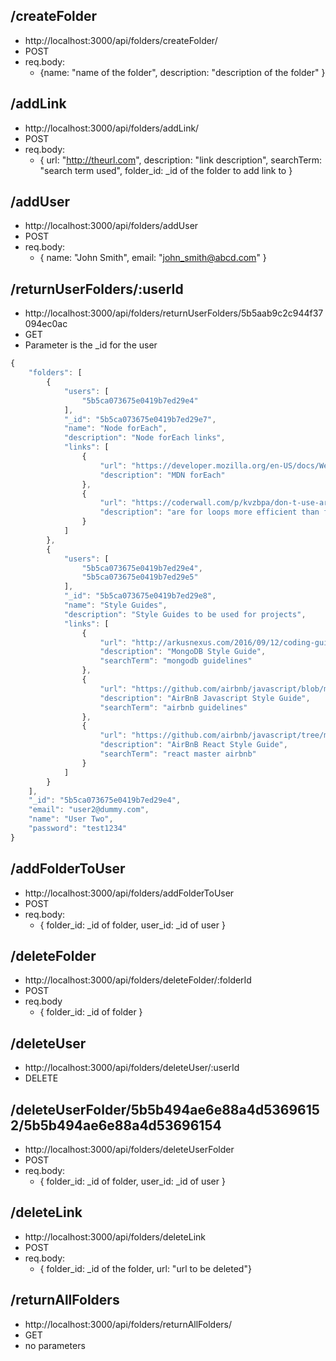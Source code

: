 ## /createFolder

* http://localhost:3000/api/folders/createFolder/
* POST
* req.body:
    * {name: "name of the folder", description: "description of the folder" }

## /addLink

* http://localhost:3000/api/folders/addLink/
* POST
* req.body:
    * { url: "http://theurl.com", description: "link description", searchTerm: "search term used", folder_id: _id of the folder to add link to }

## /addUser

* http://localhost:3000/api/folders/addUser
* POST
* req.body:
    * { name: "John Smith", email: "john_smith@abcd.com" }

## /returnUserFolders/:userId

* http://localhost:3000/api/folders/returnUserFolders/5b5aab9c2c944f37094ec0ac
* GET
* Parameter is the _id for the user
```javascript
{
    "folders": [
        {
            "users": [
                "5b5ca073675e0419b7ed29e4"
            ],
            "_id": "5b5ca073675e0419b7ed29e7",
            "name": "Node forEach",
            "description": "Node forEach links",
            "links": [
                {
                    "url": "https://developer.mozilla.org/en-US/docs/Web/JavaScript/Reference/Global_Objects/Array/forEach",
                    "description": "MDN forEach"
                },
                {
                    "url": "https://coderwall.com/p/kvzbpa/don-t-use-array-foreach-use-for-instead",
                    "description": "are for loops more efficient than forEach loops?"
                }
            ]
        },
        {
            "users": [
                "5b5ca073675e0419b7ed29e4",
                "5b5ca073675e0419b7ed29e5"
            ],
            "_id": "5b5ca073675e0419b7ed29e8",
            "name": "Style Guides",
            "description": "Style Guides to be used for projects",
            "links": [
                {
                    "url": "http://arkusnexus.com/2016/09/12/coding-guidelines-mongodb/",
                    "description": "MongoDB Style Guide",
                    "searchTerm": "mongodb guidelines"
                },
                {
                    "url": "https://github.com/airbnb/javascript/blob/master/README.md",
                    "description": "AirBnB Javascript Style Guide",
                    "searchTerm": "airbnb guidelines"
                },
                {
                    "url": "https://github.com/airbnb/javascript/tree/master/react",
                    "description": "AirBnB React Style Guide",
                    "searchTerm": "react master airbnb"
                }
            ]
        }
    ],
    "_id": "5b5ca073675e0419b7ed29e4",
    "email": "user2@dummy.com",
    "name": "User Two",
    "password": "test1234"
}
```

## /addFolderToUser

* http://localhost:3000/api/folders/addFolderToUser
* POST
* req.body:
    * { folder_id: _id of folder, user_id: _id of user }

## /deleteFolder

* http://localhost:3000/api/folders/deleteFolder/:folderId
* POST
* req.body
    * { folder_id: _id of folder }


## /deleteUser

* http://localhost:3000/api/folders/deleteUser/:userId
* DELETE

## /deleteUserFolder/5b5b494ae6e88a4d53696152/5b5b494ae6e88a4d53696154

* http://localhost:3000/api/folders/deleteUserFolder
* POST
* req.body:
    * { folder_id: _id of folder, user_id: _id of user }

## /deleteLink

* http://localhost:3000/api/folders/deleteLink
* POST
* req.body:
    * { folder_id: _id of the folder, url: "url to be deleted"}

## /returnAllFolders

* http://localhost:3000/api/folders/returnAllFolders/
* GET
* no parameters